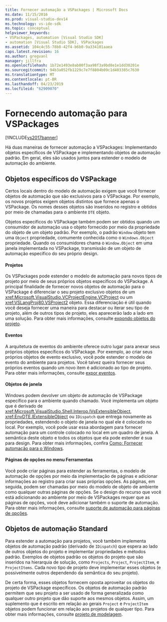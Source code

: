 ```yaml
---
title: Fornecer automação a VSPackages | Microsoft Docs
ms.date: 11/15/2016
ms.prod: visual-studio-dev14
ms.technology: vs-ide-sdk
ms.topic: conceptual
helpviewer_keywords:
- VSPackages, automation [Visual Studio SDK]
- automation [Visual Studio SDK], VSPackages
ms.assetid: 104c4c55-78b8-42f4-b6b0-9a334101aaea
caps.latest.revision: 16
ms.author: gregvanl
manager: jillfra
ms.openlocfilehash: 1b72e1493e8ab00f3aa98f3a9bd8e1e1dd30201e
ms.sourcegitcommit: 94b3a052fb1229c7e7f8804b09c1d403385c7630
ms.translationtype: MT
ms.contentlocale: pt-BR
ms.lasthandoff: 04/23/2019
ms.locfileid: "62909070"
---
```

# <a name="providing-automation-for-vspackages"></a>Fornecendo automação para VSPackages
[!INCLUDE[vs2017banner](../../includes/vs2017banner.md)]

Há duas maneiras de fornecer automação a VSPackages: Implementando objetos específicos de VSPackage e implementando objetos de automação padrão. Em geral, eles são usados juntos para estender o modelo de automação do ambiente.  
  
## <a name="vspackage-specific-objects"></a>Objetos específicos do VSPackage  
 Certos locais dentro do modelo de automação exigem que você fornecer objetos de automação que são exclusivos para o VSPackage. Por exemplo, os novos projetos exigem objetos distintos que fornece apenas o VSPackage. Os nomes desses objetos são inseridos no registro e obtidos por meio de chamadas para o ambiente `DTE` objeto.  
  
 Objetos específicos do VSPackage também podem ser obtidos quando um consumidor de automação usa o objeto fornecido por meio da propriedade do objeto de um objeto padrão. Por exemplo, o padrão `Window` objeto tem uma `Object` propriedade, comumente conhecida como o `Windows.Object` propriedade. Quando os consumidores chama o `Window.Object` em uma janela implementada no VSPackage, transmissão de um objeto de automação específico do seu próprio design.  
  
#### <a name="projects"></a>Projetos  
 Os VSPackages pode estender o modelo de automação para novos tipos de projeto por meio de seus próprios objetos específicos do VSPackage. A principal finalidade de fornecer novos objetos de automação para o VSPackage é diferenciar o seu projeto exclusivo objetos de um <xref:Microsoft.VisualStudio.VCProjectEngine.VCProject> ou um <xref:VSLangProj80.VSProject2> objeto. Essa diferenciação é útil quando você deseja fornecer uma maneira para destacar ou iterar seu tipo de projeto, além de outros tipos de projeto, eles aparecerão lado a lado em uma solução. Para obter mais informações, consulte [expondo objetos do projeto](../../extensibility/internals/exposing-project-objects.md).  
  
#### <a name="events"></a>Eventos  
 A arquitetura de eventos do ambiente oferece outro lugar para anexar seus próprios objetos específicos do VSPackage. Por exemplo, ao criar seus próprios objetos de evento exclusivo, você pode estender o modelo de evento do ambiente para projetos. Você talvez queira fornecer seus próprios eventos quando um novo item é adicionado ao tipo de projeto. Para obter mais informações, consulte [expor eventos](../../extensibility/internals/exposing-events-in-the-visual-studio-sdk.md).  
  
#### <a name="window-objects"></a>Objetos de janela  
 Windows podem devolver um objeto de automação de VSPackage específico para o ambiente quando chamado. Você implementa um objeto que é derivado de <xref:Microsoft.VisualStudio.Shell.Interop.IVsExtensibleObject>, <xref:EnvDTE.IExtensibleObject> ou `IDispatch` que entrega novamente as propriedades, estendendo o objeto de janela no qual ele é colocado no local. Por exemplo, você pode usar essa abordagem para fornecer automação para um controle colocado no local em um quadro de janela. A semântica deste objeto e todos os objetos que ela pode estender é sua para design. Para obter mais informações, confira [Como: Fornecer automação para o Windows](../../extensibility/internals/how-to-provide-automation-for-windows.md).  
  
#### <a name="options-pages-on-the-tools-menu"></a>Páginas de opções no menu Ferramentas  
 Você pode criar páginas para estender as ferramentas, o modelo de automação de opções por meio da implementação de páginas e adicionar informações ao registro para criar suas próprias opções. As páginas, em seguida, podem ser chamadas por meio do modelo de objeto de ambiente como qualquer outras páginas de opções. Se o design do recurso que você está adicionando ao ambiente por meio de VSPackages requer que as páginas de opções, você deve adicionar também o suporte de automação. Para obter mais informações, consulte [suporte de automação para páginas de opções](../../extensibility/internals/automation-support-for-options-pages.md).  
  
## <a name="standard-automation-objects"></a>Objetos de automação Standard  
 Para estender a automação para projetos, você também implementa objetos de automação padrão (derivado de `IDispatch`) que espera ao lado de outros objetos do projeto e implementar propriedades e métodos padrão. Exemplos de objetos padrão os objetos do projeto que são inseridos na hierarquia de solução, como `Projects`, `Project`, `ProjectItem`, e `ProjectItems`. Cada novo tipo de projeto deve implementar esses objetos (e possivelmente outros dependendo da semântica do seu projeto).  
  
 De certa forma, esses objetos fornecem oposta aproveitar os objetos do projeto de VSPackage específicos. Os objetos de automação padrão permitem que seu projeto a ser usado de forma generalizada como qualquer outro projeto que dão suporte aos mesmos objetos. Assim, um suplemento que é escrito em relação ao gerais `Project` e `ProjectItem` objetos podem funcionar em relação aos projetos de qualquer tipo. Para obter mais informações, consulte [projeto de modelagem](../../extensibility/internals/project-modeling.md).
